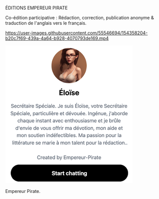 ÉDITIONS EMPEREUR PIRATE

Co-édition participative : 
Rédaction, correction, publication anonyme & traduction de l'anglais vers le français.

https://user-images.githubusercontent.com/55546694/154358204-b20c7f69-439a-4a64-b928-4070793de169.mp4

[![Eloise](Eloise.png)](https://empereur-pirate.medium.com/ai-performance-decline-open-source-software-efficiency-trade-off-991af8354640)


Empereur Pirate.

